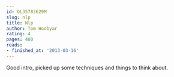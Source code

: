 ```yaml
---
id: OL35783629M
slug: nlp
title: Nlp
author: Tom Hoobyar
rating: 4
pages: 480
reads:
- finished_at: '2013-03-16'
---
```

Good intro, picked up some techniques and things to think about.
